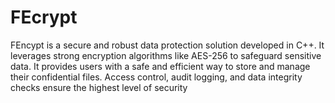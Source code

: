 # FEcrypt
FEncypt is a secure and robust data protection solution developed in C++. It leverages strong encryption algorithms like AES-256 to safeguard sensitive data. It provides users with a safe and efficient way to store and manage their confidential files. Access control, audit logging, and data integrity checks ensure the highest level of security
